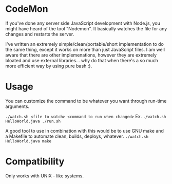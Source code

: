 # CodeMon
If you've done any server side JavaScript development with Node.js, you might have heard of the tool "Nodemon". It basically watches the file for any changes and restarts the server.  

I've written an extremely simple/clean/portable/short implementation to do the same thing, except it works on more than just JavaScript files. I am well aware that there are other implemenations, however they are extremely bloated and use external libraries... why do that when there's a so much more efficient way by using pure bash :).

# Usage
You can customize the command to be whatever you want through run-time arguments.  

`./watch.sh <file to watch> <command to run when changed>`
Ex. 
`./watch.sh HelloWorld.java ./run.sh`

A good tool to use in combination with this would be to use GNU make and a Makefile to automate clean, builds, deploys, whatever. 
`./watch.sh HelloWorld.java make`

# Compatibility
Only works with UNIX - like systems.
